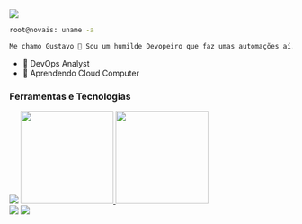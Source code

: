<img src="https://c.tenor.com/bCfpwMjfAi0AAAAC/cat-typing.gif"/> 


```bash
root@novais: uname -a

Me chamo Gustavo 👋 Sou um humilde Devopeiro que faz umas automações aí.
```
- 🔭 DevOps Analyst
- 🌱 Aprendendo Cloud Computer

### Ferramentas e Tecnologias
<div>
<img src="https://www.alura.com.br/artigos/assets/como-criar-um-readme-para-seu-perfil-github/imagem12.png" />
<a href=        
<a href=
<a href=         
<a href=        
         
  
          
</div>
<a href="https://github.com/henth">
<img height="165em" src="https://github-readme-stats.vercel.app/api/top-langs/?username=henth&layout=compact&langs_count=7&theme=dracula"/>
<img height="165em" src="https://github-readme-stats.vercel.app/api?username=henth&show_icons=true&theme=dracula&include_all_commits=true&count_private=true"/>
</div>

<div>
<a href="https://www.linkedin.com/in/novaisg/" target="_blank"><img src="https://img.shields.io/badge/-LinkedIn-%230077B5?style=for-the-badge&logo=linkedin&logoColor=white" target="_blank"></a> <a href="https://gitlab.com/henth/" target="_blank"><img src="https://img.shields.io/badge/GitLab-330F63?style=for-the-badge&logo=gitlab&logoColor=white" target="_blank"></a>   
</div>
